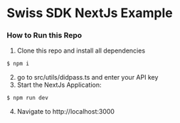 # Swiss SDK NextJs Example

### How to Run this Repo

1. Clone this repo and install all dependencies

```bash
$ npm i
```

2. go to src/utils/didpass.ts and enter your API key
3. Start the NextJs Application:

```bash
$ npm run dev
```

4. Navigate to http://localhost:3000
